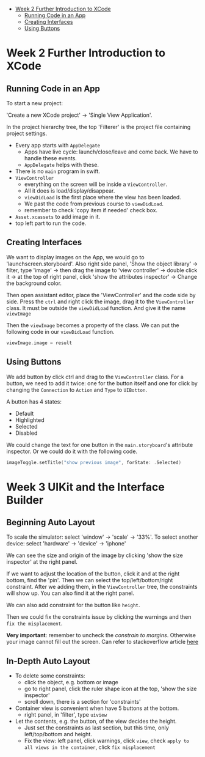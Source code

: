 
<!-- TOC depth:6 withLinks:1 updateOnSave:1 orderedList:0 -->

- [Week 2 Further Introduction to XCode](#week-2-further-introduction-to-xcode)
	- [Running Code in an App](#running-code-in-an-app)
	- [Creating Interfaces](#creating-interfaces)
	- [Using Buttons](#using-buttons)
<!-- /TOC -->

# Week 2 Further Introduction to XCode

## Running Code in an App

To start a new project:

'Create a new XCode project' -> 'Single View Application'.

In the project hierarchy tree, the top 'Filterer' is the project file containing
project settings.

* Every app starts with `AppDelegate`
 	* Apps have live cycle: launch/close/leave and come back. We have to handle
	  these events.
	* `AppDelegate` helps with these.
* There is no `main` program in swift.
* `ViewController`
	* everything on the screen will be inside a `ViewController`.
	* All it does is load/display/disappear.
	* `viewDidLoad` is the first place where the view has been loaded.
	* We past the code from previous course to `viewDidLoad`.
	* remember to check 'copy item if needed' check box.
* `Asset.xcassets` to add image in it.
* top left part to run the code.

## Creating Interfaces

We want to display images on the App, we would go to 'launchscreen.storyboard'.
Also right side panel, 'Show the object library' -> filter, type 'image' ->
then drag the image to 'view controller' -> double click it -> at the top of right
panel, click 'show the attributes inspector' -> Change the background color.

Then open assistant editor, place the 'ViewController' and the code side by side.
Press the `ctrl` and right click the image, drag it to the `ViewController` class.
It must be outside the `viewDidLoad` function. And give it the name `viewImage`

Then the `viewImage` becomes a property of the class. We can put the following
code in our `viewDidLoad` function.

```swift
viewImage.image = result
```

## Using Buttons

We add button by click ctrl and drag to the `ViewController` class.
For a button, we need to add it twice: one for the button itself and one for click
by changing the `Connection` to `Action` and `Type` to `UIBotton`.


A button has 4 states:

* Default
* Highlighted
* Selected
* Disabled

We could change the text for one button in the `main.storyboard`'s attribute
inspector. Or we could do it with the following code.

```swift
imageToggle.setTitle("show previous image", forState: .Selected)
```

# Week 3 UIKit and the Interface Builder

## Beginning Auto Layout

To scale the simulator: select 'window' -> 'scale' -> '33%'.
To select another device: select 'hardware' -> 'device' -> 'iphone'

We can see the size and origin of the image by clicking 'show the size inspector'
at the right panel.

If we want to adjust the location of the button, click it and at the right bottom,
find the 'pin'. Then we can select the top/left/bottom/right constraint. After we
adding them, in the `ViewController` tree, the constraints will show up. You can also
find it at the right panel.

We can also add constraint for the button like `height`.

Then we could fix the constraints issue by clicking the warnings and then
`fix the misplacement`.

**Very important**: remember to uncheck the *constrain to margins*. Otherwise
your image cannot fill out the screen. Can refer to stackoverflow article
[here](http://stackoverflow.com/questions/25807545/what-is-constrain-to-margin-in-storyboard-in-xcode-6)

## In-Depth Auto Layout

* To delete some constraints:
	* click the object, e.g. bottom or image
	* go to right panel, click the ruler shape icon at the top, 'show the size inspector'
	* scroll down, there is a section for 'constraints'
* Container view is convenient when have 5 buttons at the bottom.
	* right panel, in 'filter', type `uiview`
* Let the contents, e.g. the button, of the view decides the height.
	* Just set the constraints as last section, but this time, only left/top/bottom and height.
	* Fix the view: left panel, click warnings, click `view`,
	  check `apply to all views in the container`, click `fix misplacement`
